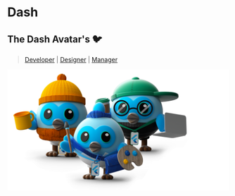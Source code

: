 # Dash

## The Dash Avatar's 🐦

> [Developer](developer) | [Designer](designer) | [Manager](manager)

<p align="center">
  <img src="team.png" />
</p>
